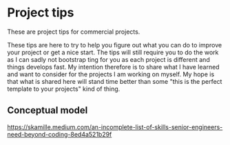 # Project tips

These are project tips for commercial projects.

These tips are here to try to help you figure out what you can do to improve your project or get a nice start.
The tips will still require you to do the work as I can sadly not bootstrap ting for you as each project is different and things develops fast. My intention therefore is to share what I have learned and want to consider for the projects I am working on myself. My hope is that what is shared here will stand time better than some "this is the perfect template to your projects" kind of thing. 



## Conceptual model

https://skamille.medium.com/an-incomplete-list-of-skills-senior-engineers-need-beyond-coding-8ed4a521b29f